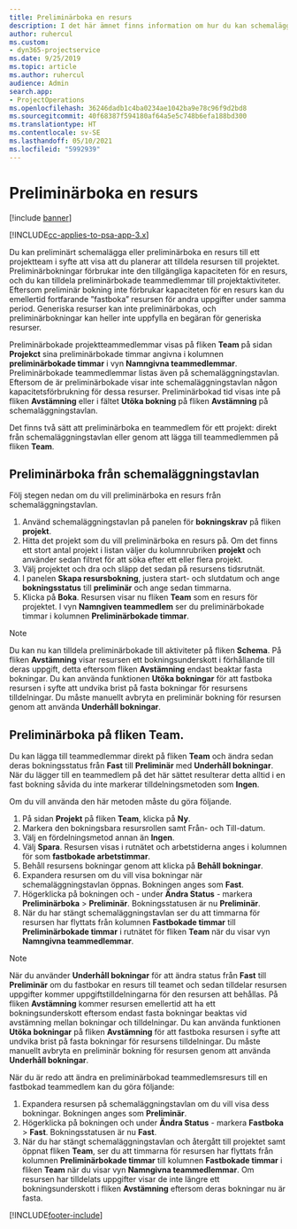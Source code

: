 ```yaml
---
title: Preliminärboka en resurs
description: I det här ämnet finns information om hur du kan schemalägga eller preliminärboka projektteammedlemmar.
author: ruhercul
ms.custom:
- dyn365-projectservice
ms.date: 9/25/2019
ms.topic: article
ms.author: ruhercul
audience: Admin
search.app:
- ProjectOperations
ms.openlocfilehash: 36246dadb1c4ba0234ae1042ba9e78c96f9d2bd8
ms.sourcegitcommit: 40f68387f594180af64a5e5c748b6efa188bd300
ms.translationtype: HT
ms.contentlocale: sv-SE
ms.lasthandoff: 05/10/2021
ms.locfileid: "5992939"
---
```

# <a name="soft-book-a-resource"></a>Preliminärboka en resurs

[!include [banner](../includes/psa-now-project-operations.md)]

[!INCLUDE[cc-applies-to-psa-app-3.x](../includes/cc-applies-to-psa-app-3x.md)]

Du kan preliminärt schemalägga eller preliminärboka en resurs till ett projektteam i syfte att visa att du planerar att tilldela resursen till projektet. Preliminärbokningar förbrukar inte den tillgängliga kapaciteten för en resurs, och du kan tilldela preliminärbokade teammedlemmar till projektaktiviteter. Eftersom preliminär bokning inte förbrukar kapaciteten för en resurs kan du emellertid fortfarande ”fastboka” resursen för andra uppgifter under samma period. Generiska resurser kan inte preliminärbokas, och preliminärbokningar kan heller inte uppfylla en begäran för generiska resurser.

Preliminärbokade projektteammedlemmar visas på fliken **Team** på sidan **Projekct** sina preliminärbokade timmar angivna i kolumnen **preliminärbokade timmar** i vyn **Namngivna teammedlemmar**. Preliminärbokade teammedlemmar listas även på schemaläggningstavlan. Eftersom de är preliminärbokade visar inte schemaläggningstavlan någon kapacitetsförbrukning för dessa resurser. Preliminärbokad tid visas inte på fliken **Avstämning** eller i fältet **Utöka bokning** på fliken **Avstämning** på schemaläggningstavlan. 

Det finns två sätt att preliminärboka en teammedlem för ett projekt: direkt från schemaläggningstavlan eller genom att lägga till teammedlemmen på fliken **Team**. 

## <a name="soft-book-from-the-schedule-board"></a>Preliminärboka från schemaläggningstavlan
Följ stegen nedan om du vill preliminärboka en resurs från schemaläggningstavlan. 

1. Använd schemaläggningstavlan på panelen för **bokningskrav** på fliken **projekt**.
2. Hitta det projekt som du vill preliminärboka en resurs på. Om det finns ett stort antal projekt i listan väljer du kolumnrubriken **projekt** och använder sedan filtret för att söka efter ett eller flera projekt.
3. Välj projektet och dra och släpp det sedan på resursens tidsrutnät.
5. I panelen **Skapa resursbokning**, justera start- och slutdatum och ange **bokningsstatus** till **preliminär** och ange sedan timmarna. 
6. Klicka på **Boka**. Resursen visar nu fliken **Team** som en resurs för projektet. I vyn **Namngiven teammedlem** ser du preliminärbokade timmar i kolumnen **Preliminärbokade timmar**.

> [!NOTE]
> Du kan nu kan tilldela preliminärbokade till aktiviteter på fliken **Schema**. På fliken **Avstämning** visar resursen ett bokningsunderskott i förhållande till deras uppgift, detta eftersom fliken **Avstämning** endast beaktar fasta bokningar. Du kan använda funktionen **Utöka bokningar** för att fastboka resursen i syfte att undvika brist på fasta bokningar för resursens tilldelningar. Du måste manuellt avbryta en preliminär bokning för resursen genom att använda **Underhåll bokningar**.

## <a name="soft-book-on-the-team-tab"></a>Preliminärboka på fliken Team.

Du kan lägga till teammedlemmar direkt på fliken **Team** och ändra sedan deras bokningsstatus från **Fast** till **Preliminär** med **Underhåll bokningar**. När du lägger till en teammedlem på det här sättet resulterar detta alltid i en fast bokning såvida du inte markerar tilldelningsmetoden som **Ingen**.

Om du vill använda den här metoden måste du göra följande.

1. På sidan **Projekt** på fliken **Team**, klicka på **Ny**.
2. Markera den bokningsbara resursrollen samt Från- och Till-datum.
3. Välj en fördelningsmetod annan än **Ingen**.
4. Välj **Spara**. Resursen visas i rutnätet och arbetstiderna anges i kolumnen för som **fastbokade arbetstimmar**.
5. Behåll resursens bokningar genom att klicka på **Behåll bokningar**.
6. Expandera resursen om du vill visa bokningar när schemaläggningstavlan öppnas. Bokningen anges som **Fast**.
7. Högerklicka på bokningen och - under **Ändra Status** - markera **Preliminärboka** \> **Preliminär**. Bokningsstatusen är nu **Preliminär**.
8. När du har stängt schemaläggningstavlan ser du att timmarna för resursen har flyttats från kolumnen **Fastbokade timmar** till **Preliminärbokade timmar** i rutnätet för fliken **Team** när du visar vyn **Namngivna teammedlemmar**.

> [!NOTE]
> När du använder **Underhåll bokningar** för att ändra status från **Fast** till **Preliminär** om du fastbokar en resurs till teamet och sedan tilldelar resursen uppgifter kommer uppgiftstilldelningarna för den resursen att behållas. På fliken **Avstämning** kommer resursen emellertid att ha ett bokningsunderskott eftersom endast fasta bokningar beaktas vid avstämning mellan bokningar och tilldelningar. Du kan använda funktionen **Utöka bokningar** på fliken **Avstämning** för att fastboka resursen i syfte att undvika brist på fasta bokningar för resursens tilldelningar. Du måste manuellt avbryta en preliminär bokning för resursen genom att använda **Underhåll bokningar**.

När du är redo att ändra en preliminärbokad teammedlemsresurs till en fastbokad teammedlem kan du göra följande:

1. Expandera resursen på schemaläggningstavlan om du vill visa dess bokningar. Bokningen anges som **Preliminär**.
2. Högerklicka på bokningen och under **Ändra Status** - markera **Fastboka** \> **Fast**. Bokningsstatusen är nu **Fast**.
3. När du har stängt schemaläggningstavlan och återgått till projektet samt öppnat fliken **Team**, ser du att timmarna för resursen har flyttats från kolumnen **Preliminärbokade timmar** till kolumnen **Fastbokade timmar** i fliken **Team** när du visar vyn **Namngivna teammedlemmar**. Om resursen har tilldelats uppgifter visar de inte längre ett bokningsunderskott i fliken **Avstämning** eftersom deras bokningar nu är fasta.



[!INCLUDE[footer-include](../includes/footer-banner.md)]